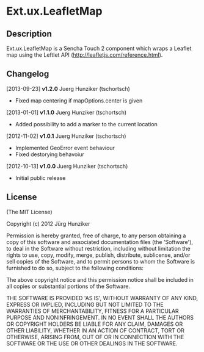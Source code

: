 # Ext.ux.LeafletMap

## Description

Ext.ux.LeafletMap is a Sencha Touch 2 component which wraps a Leaflet map using the Leftlet API (http://leafletjs.com/reference.html).

## Changelog

[2013-09-23] **v1.2.0** Juerg Hunziker (tschortsch)

* Fixed map centering if mapOptions.center is given

[2013-01-01] **v1.1.0** Juerg Hunziker (tschortsch)

* Added possibility to add a marker to the current location

[2012-11-02] **v1.0.1** Juerg Hunziker (tschortsch)

* Implemented GeoError event behaviour
* Fixed destorying behavoiur

[2012-10-13] **v1.0.0** Juerg Hunziker (tschortsch)

* Initial public release

## License

(The MIT License)

Copyright (c) 2012 Jürg Hunziker

Permission is hereby granted, free of charge, to any person obtaining 
a copy of this software and associated documentation files (the
'Software'), to deal in the Software without restriction, including
without limitation the rights to use, copy, modify, merge, publish,
distribute, sublicense, and/or sell copies of the Software, and to
permit persons to whom the Software is furnished to do so, subject to
the following conditions:

The above copyright notice and this permission notice shall be
included in all copies or substantial portions of the Software.

THE SOFTWARE IS PROVIDED 'AS IS', WITHOUT WARRANTY OF ANY KIND,
EXPRESS OR IMPLIED, INCLUDING BUT NOT LIMITED TO THE WARRANTIES OF
MERCHANTABILITY, FITNESS FOR A PARTICULAR PURPOSE AND NONINFRINGEMENT.
IN NO EVENT SHALL THE AUTHORS OR COPYRIGHT HOLDERS BE LIABLE FOR ANY
CLAIM, DAMAGES OR OTHER LIABILITY, WHETHER IN AN ACTION OF CONTRACT,
TORT OR OTHERWISE, ARISING FROM, OUT OF OR IN CONNECTION WITH THE
SOFTWARE OR THE USE OR OTHER DEALINGS IN THE SOFTWARE.